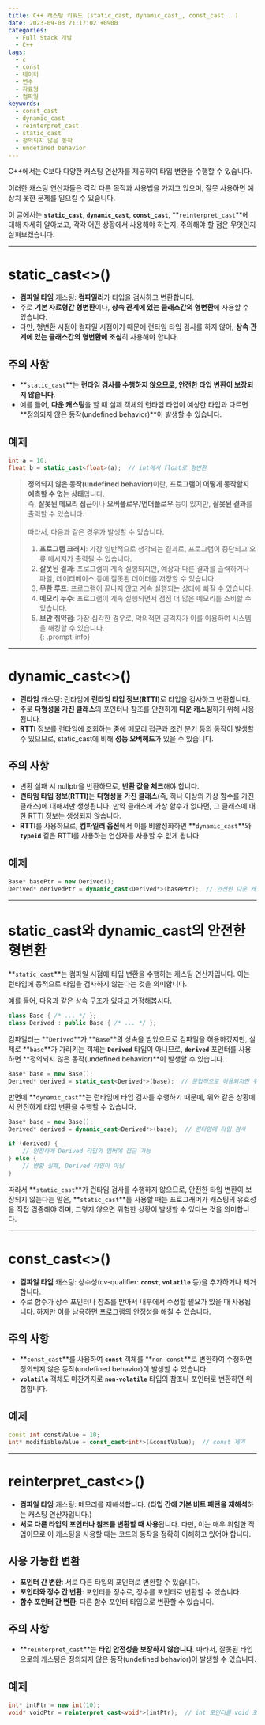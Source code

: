 ```yaml
---
title: C++ 캐스팅 키워드 (static_cast, dynamic_cast_, const_cast...)
date: 2023-09-03 21:17:02 +0900
categories:
  - Full Stack 개발
  - C++
tags:
  - c
  - const
  - 데이터
  - 변수
  - 자료형
  - 컴파일
keywords:
  - const_cast
  - dynamic_cast
  - reinterpret_cast
  - static_cast
  - 정의되지 않은 동작
  - undefined behavior
---
```


C++에서는 C보다 다양한 캐스팅 연산자를 제공하여 타입 변환을 수행할 수 있습니다.

이러한 캐스팅 연산자들은 각각 다른 목적과 사용법을 가지고 있으며, 잘못 사용하면 예상치 못한 문제를 일으킬 수 있습니다.

이 글에서는 **`static_cast`**, **`dynamic_cast`**, **`const_cast`**, **`reinterpret_cast`**에 대해 자세히 알아보고, 각각 어떤 상황에서 사용해야 하는지, 주의해야 할 점은 무엇인지 살펴보겠습니다.

---

# static_cast<>()

- <span class="keyword">**컴파일 타임**</span> 캐스팅: **컴파일러**가 타입을 검사하고 변환합니다.
- 주로 **기본 자료형간 형변환**이나, **상속 관계에 있는 클래스간의 형변환**에 사용할 수 있습니다.
- 다만, 형변환 시점이 컴파일 시점이기 때문에 런타임 타입 검사를 하지 않아, **상속 관계에 있는 클래스간의 형변환에 조심**히 사용해야 합니다.

## 주의 사항

- **`static_cast`**는 **런타임 검사를 수행하지 않으므로, 안전한 타입 변환이 보장되지 않습니다**.
- 예를 들어, **다운 캐스팅**을 할 때 실제 객체의 런타임 타입이 예상한 타입과 다르면 **정의되지 않은 동작(undefined behavior)**이 발생할 수 있습니다.

## 예제

```cpp
int a = 10;
float b = static_cast<float>(a);  // int에서 float로 형변환
```


> <span class="keyword">**정의되지 않은 동작(undefined behavior)**</span>이란, **프로그램이 어떻게 동작할지 예측할 수 없는 상태**입니다. <br>
> 즉, **잘못된 메모리 접근**이나 **오버플로우/언더플로우** 등이 있지만, **잘못된 결과**를 출력할 수 있습니다. <br>
>  <br>
> <span class="small">따라서, 다음과 같은 경우가 발생할 수 있습니다. </span><br>
> 1. **프로그램 크래시**: 가장 일반적으로 생각되는 결과로, 프로그램이 중단되고 오류 메시지가 출력될 수 있습니다. <br>
> 2. **잘못된 결과**: 프로그램이 계속 실행되지만, 예상과 다른 결과를 출력하거나 파일, 데이터베이스 등에 잘못된 데이터를 저장할 수 있습니다.
> 3. **무한 루프**: 프로그램이 끝나지 않고 계속 실행되는 상태에 빠질 수 있습니다. <br>
> 4. **메모리 누수**: 프로그램이 계속 실행되면서 점점 더 많은 메모리를 소비할 수 있습니다. <br>
> 5. **보안 취약점**: 가장 심각한 경우로, 악의적인 공격자가 이를 이용하여 시스템을 해킹할 수 있습니다. <br>
{: .prompt-info}

---

# dynamic_cast<>()

- <span class="keyword">**런타임**</span> 캐스팅: 런타임에 <span class="important">**런타임 타입 정보(RTTI)**</span>로 타입을 검사하고 변환합니다.
- 주로 **다형성을 가진 클래스**의 포인터나 참조를 안전하게 **다운 캐스팅**하기 위해 사용됩니다.
- <span class="important">**RTTI**</span> 정보를 런타임에 조회하는 중에 메모리 접근과 조건 분기 등의 동작이 발생할 수 있으므로, static_cast에 비해 **성능 오버헤드**가 있을 수 있습니다.

## 주의 사항

- 변환 실패 시 nullptr을 반환하므로, **반환 값을 체크**해야 합니다.
- <span class="important">**런타임 타입 정보(RTTI)**</span>는 **다형성을 가진 클래스**(즉, 하나 이상의 가상 함수를 가진 클래스)에 대해서만 생성됩니다. 만약 클래스에 가상 함수가 없다면, 그 클래스에 대한 RTTI 정보는 생성되지 않습니다.
- **RTTI**를 사용하므로, **컴파일러 옵션**에서 이를 비활성화하면 **`dynamic_cast`**와 **`typeid`** 같은 RTTI를 사용하는 연산자를 사용할 수 없게 됩니다.

## 예제

```cpp
Base* basePtr = new Derived();
Derived* derivedPtr = dynamic_cast<Derived*>(basePtr);  // 안전한 다운 캐스팅
```

---

# static_cast와 dynamic_cast의 안전한 형변환

**`static_cast`**는 컴파일 시점에 타입 변환을 수행하는 캐스팅 연산자입니다. 이는 런타임에 동적으로 타입을 검사하지 않는다는 것을 의미합니다.

예를 들어, 다음과 같은 상속 구조가 있다고 가정해봅시다.

```cpp
class Base { /* ... */ };
class Derived : public Base { /* ... */ };
```

컴파일러는 **`Derived`**가 **`Base`**의 상속을 받았으므로 컴파일을 허용하겠지만, 
실제로 **`base`**가 가리키는 객체는 **`Derived`** 타입이 아니므로, **`derived`** 포인터를 사용하면 **정의되지 않은 동작(undefined behavior)**이 발생할 수 있습니다.

```cpp
Base* base = new Base();
Derived* derived = static_cast<Derived*>(base);  // 문법적으로 허용되지만 위험함
```

반면에 **`dynamic_cast`**는 런타임에 타입 검사를 수행하기 때문에, 위와 같은 상황에서 안전하게 타입 변환을 수행할 수 있습니다.

```cpp
Base* base = new Base();
Derived* derived = dynamic_cast<Derived*>(base);  // 런타임에 타입 검사

if (derived) {
    // 안전하게 Derived 타입의 멤버에 접근 가능
} else {
    // 변환 실패, Derived 타입이 아님
}
```

따라서 **`static_cast`**가 런타임 검사를 수행하지 않으므로, 안전한 타입 변환이 보장되지 않는다는 말은, **`static_cast`**를 사용할 때는 프로그래머가 캐스팅의 유효성을 직접 검증해야 하며, 그렇지 않으면 위험한 상황이 발생할 수 있다는 것을 의미합니다.

---

# const_cast<>()

- **컴파일 타임** 캐스팅: 상수성(cv-qualifier: **`const`**, **`volatile`** 등)을 추가하거나 제거합니다.
- 주로 함수가 상수 포인터나 참조를 받아서 내부에서 수정할 필요가 있을 때 사용됩니다. 하지만 이를 남용하면 프로그램의 안정성을 해칠 수 있습니다.

## 주의 사항

- **`const_cast`**를 사용하여 **`const`** 객체를 **`non-const`**로 변환하여 수정하면 정의되지 않은 동작(undefined behavior)이 발생할 수 있습니다.
- **`volatile`** 객체도 마찬가지로 **`non-volatile`** 타입의 참조나 포인터로 변환하면 위험합니다.

## 예제

```cpp
const int constValue = 10;
int* modifiableValue = const_cast<int*>(&constValue);  // const 제거
```

---

# **reinterpret_cast<>()**

- **컴파일 타임** 캐스팅: 메모리를 재해석합니다. (**타입 간에 기본 비트 패턴을 재해석**하는 캐스팅 연산자입니다.)
- **서로 다른 타입의 포인터나 참조를 변환할 때 사용**됩니다.
다만, 이는 매우 위험한 작업이므로 이 캐스팅을 사용할 때는 코드의 동작을 정확히 이해하고 있어야 합니다.

## 사용 가능한 변환

- **포인터 간 변환**: 서로 다른 타입의 포인터로 변환할 수 있습니다.
- **포인터와 정수 간 변환**: 포인터를 정수로, 정수를 포인터로 변환할 수 있습니다.
- **함수 포인터 간 변환**: 다른 함수 포인터 타입으로 변환할 수 있습니다.

## 주의 사항

- **`reinterpret_cast`**는 **타입 안전성을 보장하지 않습니다**. 따라서, 잘못된 타입으로의 캐스팅은 정의되지 않은 동작(undefined behavior)이 발생할 수 있습니다.

## 예제

```cpp
int* intPtr = new int(10);
void* voidPtr = reinterpret_cast<void*>(intPtr);  // int 포인터를 void 포인터로 변환
```